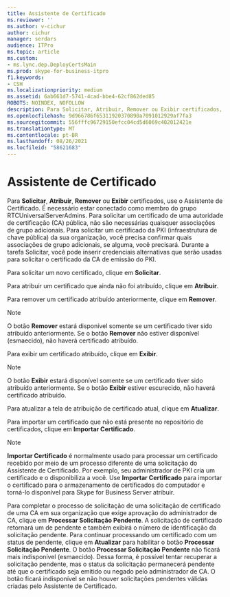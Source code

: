 ```yaml
---
title: Assistente de Certificado
ms.reviewer: ''
ms.author: v-cichur
author: cichur
manager: serdars
audience: ITPro
ms.topic: article
ms.custom:
- ms.lync.dep.DeployCertsMain
ms.prod: skype-for-business-itpro
f1.keywords:
- CSH
ms.localizationpriority: medium
ms.assetid: 6ab661d7-5741-4cad-bbe4-62cf862ded85
ROBOTS: NOINDEX, NOFOLLOW
description: Para Solicitar, Atribuir, Remover ou Exibir certificados, use o Assistente de Certificado. É necessário estar conectado como membro do grupo RTCUniversalServerAdmins. Para solicitar um certificado de uma autoridade de certificação (CA) pública, não são necessárias quaisquer associações de grupo adicionais. Para solicitar um certificado da PKI (infraestrutura de chave pública) da sua organização, você precisa confirmar quais associações de grupo adicionais, se alguma, você precisará. Durante a tarefa Solicitar, você pode inserir credenciais alternativas que serão usadas para solicitar o certificado da CA de emissão do PKI.
ms.openlocfilehash: 9d966786f65311920370890a7091012929af7fa3
ms.sourcegitcommit: 556fffc96729150efcc04cd5d6069c402012421e
ms.translationtype: MT
ms.contentlocale: pt-BR
ms.lasthandoff: 08/26/2021
ms.locfileid: "58621683"
---
```

# <a name="certificate-wizard"></a>Assistente de Certificado
 
Para **Solicitar**, **Atribuir**, **Remover** ou **Exibir** certificados, use o Assistente de Certificado. É necessário estar conectado como membro do grupo RTCUniversalServerAdmins. Para solicitar um certificado de uma autoridade de certificação (CA) pública, não são necessárias quaisquer associações de grupo adicionais. Para solicitar um certificado da PKI (infraestrutura de chave pública) da sua organização, você precisa confirmar quais associações de grupo adicionais, se alguma, você precisará. Durante a tarefa Solicitar, você pode inserir credenciais alternativas que serão usadas para solicitar o certificado da CA de emissão do PKI.
  
Para solicitar um novo certificado, clique em **Solicitar**.
  
Para atribuir um certificado que ainda não foi atribuído, clique em **Atribuir**.
  
Para remover um certificado atribuído anteriormente, clique em **Remover**.
  
> [!NOTE]
> O botão **Remover** estará disponível somente se um certificado tiver sido atribuído anteriormente. Se o botão **Remover** não estiver disponível (esmaecido), não haverá certificado atribuído.
  
Para exibir um certificado atribuído, clique em **Exibir**.
  
> [!NOTE]
> O botão **Exibir** estará disponível somente se um certificado tiver sido atribuído anteriormente. Se o botão **Exibir** estiver escurecido, não haverá certificado atribuído.
  
Para atualizar a tela de atribuição de certificado atual, clique em **Atualizar**.
  
Para importar um certificado que não está presente no repositório de certificados, clique em **Importar Certificado**.
  
> [!NOTE]
> **Importar Certificado** é normalmente usado para processar um certificado recebido por meio de um processo diferente de uma solicitação do Assistente de Certificado. Por exemplo, seu administrador de PKI cria um certificado e o disponibiliza a você. Use **Importar Certificado** para importar o certificado para o armazenamento de certificados do computador e torná-lo disponível para Skype for Business Server atribuir.
  
Para completar o processo de solicitação de uma solicitação de certificado de uma CA em sua organização que exige aprovação do administrador de CA, clique em **Processar Solicitação Pendente**. A solicitação de certificado retornará um de pendente e também exibirá o número de identificação da solicitação pendente. Para continuar processando um certificado com um status de pendente, clique em **Atualizar** para habilitar o botão **Processar Solicitação Pendente**. O botão **Processar Solicitação Pendente** não ficará mais indisponível (esmaecido). Dessa forma, é possível tentar recuperar a solicitação pendente, mas o status da solicitação permanecerá pendente até que o certificado seja emitido ou negado pelo administrador de CA. O botão ficará indisponível se não houver solicitações pendentes válidas criadas pelo Assistente de Certificado.
  

